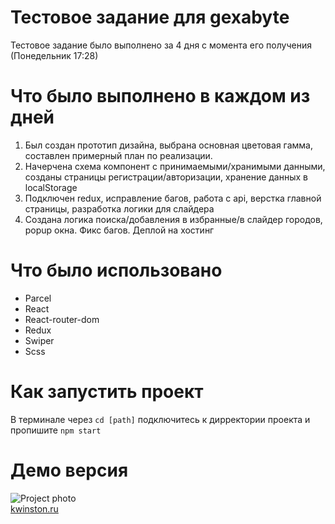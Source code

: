 # Тестовое задание для gexabyte

Тестовое задание было выполнено за 4 дня с момента его получения (Понедельник 17:28)

# Что было выполнено в каждом из дней
<ol>
  <li>
    Был создан прототип дизайна, выбрана основная цветовая гамма, составлен примерный план по реализации.
  </li>
  <li>
    Начерчена схема компонент с принимаемыми/хранимыми данными, созданы страницы регистрации/авторизации, хранение данных в localStorage
  </li>
  <li>
    Подключен redux, исправление багов, работа с api, верстка главной страницы, разработка логики для слайдера
  </li>
  <li>
    Создана логика поиска/добавления в избранные/в слайдер городов, popup окна. Фикс багов. Деплой на хостинг
  </li>
</ol>

# Что было использовано

* Parcel
* React
* React-router-dom
* Redux
* Swiper
* Scss

# Как запустить проект
В терминале через <code>cd [path]</code> подключитесь к дирректории проекта и пропишите <code>npm start</code>

# Демо версия
![Project photo](https://i.ibb.co/y8n2Wns/image.png "Logo Title Text 1")
<br />
[kwinston.ru](http://kwinston.ru/#/)
